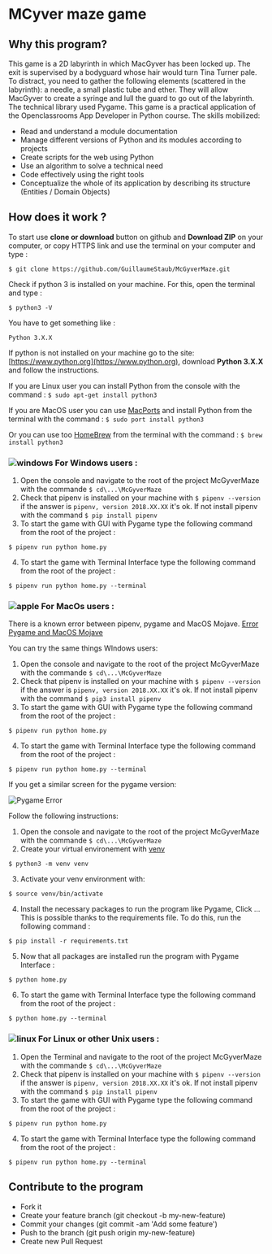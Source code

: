 
MCyver maze game
=================                                                                       
Why this program? 
-----------------                                                                    
This game is a 2D labyrinth in which MacGyver has been locked up. The exit is supervised by a bodyguard whose hair would turn Tina Turner pale. To distract, you need to gather the following elements (scattered in the labyrinth): a needle, a small plastic tube and ether. They will allow MacGyver to create a syringe and lull the guard to go out of the labyrinth. The technical library used Pygame. This game is a practical application of the Openclassrooms App Developer in Python course. The skills mobilized:                                                                                
                                                                                              
* Read and understand a module documentation                                        
* Manage different versions of Python and its modules according to projects         
* Create scripts for the web using Python                                          
* Use an algorithm to solve a technical need                                       
* Code effectively using the right tools                                          
* Conceptualize the whole of its application by describing its structure (Entities / Domain Objects) 

How does it work ? 
-------------------
To start use **clone or download** button on github and **Download ZIP** on your computer, or copy HTTPS link and use the terminal on your computer and type : 
```
$ git clone https://github.com/GuillaumeStaub/McGyverMaze.git
```
Check if python 3 is installed on your machine. For this, open the terminal and type : 
```
$ python3 -V
```
You have to get something like : 
```
Python 3.X.X
```
If python is not installed on your machine go to the site: [https://www.python.org](https://www.python.org), download **Python 3.X.X** and follow the instructions. 

If you are Linux user you can install Python from the console with the command : `$ sudo apt-get install python3`

If you are MacOS user you can use [MacPorts](https://www.macports.org) and install Python from the terminal with the command : `$ sudo port install python3`

Or you can use too [HomeBrew](https://brew.sh) from the terminal with the command : `$ brew install python3`

### ![windows](https://img.icons8.com/color/48/000000/windows-logo.png) For Windows users :

1. Open the console and navigate to the root of the project McGyverMaze with the commande `$ cd\...\McGyverMaze`
2. Check that pipenv is installed on your machine with `$ pipenv --version` if the answer is `pipenv, version 2018.XX.XX` it's ok.  If not install pipenv with the command `$ pip install pipenv`
3. To start the game with GUI with Pygame type the following command from the root of the project : 
```
$ pipenv run python home.py
```
4. To start the game with Terminal Interface type the following command from the root of the project : 
```
$ pipenv run python home.py --terminal
```

### ![apple](https://img.icons8.com/dusk/48/000000/mac-os.png) For MacOs users : 

There is a known error between pipenv, pygame and MacOS Mojave. [Error Pygame and MacOS Mojave](https://github.com/pygame/pygame/issues/555)

You can try the same things WIndows users:

1. Open the console and navigate to the root of the project McGyverMaze with the commande `$ cd\...\McGyverMaze`
2. Check that pipenv is installed on your machine with `$ pipenv --version` if the answer is `pipenv, version 2018.XX.XX` it's ok.  If not install pipenv with the command `$ pip3 install pipenv`
3. To start the game with GUI with Pygame type the following command from the root of the project : 
```
$ pipenv run python home.py
```
4. To start the game with Terminal Interface type the following command from the root of the project : 
```
$ pipenv run python home.py --terminal
```

If you get a similar screen for the pygame version:
<p></p>

![Pygame Error](https://zupimages.net/up/19/22/orl6.png)


Follow the following instructions:

1. Open the console and navigate to the root of the project McGyverMaze with the commande `$ cd\...\McGyverMaze`
2. Create your virtual environement with [venv](https://docs.python.org/3/library/venv.html)
 ```
$ python3 -m venv venv
```
3. Activate your venv environment with:
```
$ source venv/bin/activate
```
4. Install the necessary packages to run the program like Pygame, Click ... This is possible thanks to the requirements file. To do this, run the following command : 
```
$ pip install -r requirements.txt
```
5. Now that all packages are installed run the program with Pygame Interface :
```
$ python home.py
```
6. To start the game with Terminal Interface type the following command from the root of the project : 
```
$ python home.py --terminal
```


### ![linux](https://img.icons8.com/color/48/000000/linux.png) For Linux  or other Unix users :
1. Open the Terminal and navigate to the root of the project McGyverMaze with the commande `$ cd\...\McGyverMaze`
2. Check that pipenv is installed on your machine with `$ pipenv --version` if the answer is `pipenv, version 2018.XX.XX` it's ok.  If not install pipenv with the command `$ pip install pipenv`
3. To start the game with GUI with Pygame type the following command from the root of the project : 
```
$ pipenv run python home.py
```
4. To start the game with Terminal Interface type the following command from the root of the project : 
```
$ pipenv run python home.py --terminal
```

Contribute to the program
--------------------------                                                            
                                                                                              
* Fork it                                                                           
* Create your feature branch (git checkout -b my-new-feature)                             
* Commit your changes (git commit -am 'Add some feature')                                 
* Push to the branch (git push origin my-new-feature)                                     
* Create new Pull Request                                                              